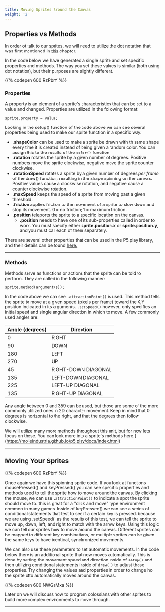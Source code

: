 ```yaml
---
title: Moving Sprites Around the Canvas
weight: '2'
---
```


## Properties vs Methods

In order ot talk to our sprites, we will need to utilize the dot notation that was first mentioned in [this](https://pdm.lsupathways.org/1_introtocoding/3_reuseitwithmodularcode/2_lesson_2/) chapter.

In the code below we have generated a single sprite and set specific properties and methods. The way you set these values is similar (both using dot notation), but their purposes are slightly different.

{{% codepen 600 RzPbrY %}}

### Properties

A property is an element of a sprite's characteristics that can be set to a value and changed. Properties are utilized in the following format:

```
sprite.property = value;
```

Looking in the setup() function of the code above we can see several properties being used to make our sprite function in a specific way.

* **.shapeColor** can be used to make a sprite be drawn with th same shape every time it is created instead of being given a random color. You can assign this to the results of the `color()` function.
* **.rotation** rotates the sprite by a given number of degrees. Positive numbers move the sprite clockwise, negative move the sprite counter clockwise.
* **.rotationSpeed** rotates a sprite by a given number of degrees _per frame_ of the draw() function; resulting in the shape spinning on the canvas. Positive values cause a clockwise rotation, and negative cause a counter clockwise rotation.
* **.maxSpeed** keeps the speed of a sprite from moving past a given threshold.
* **.friction** applies friction to the movement of a sprite to slow down and stop its movement. 0 = no friction; 1 = maximum friction.
* **.position** teleports the sprite to a specific location on the canvas.
  * **.position** needs to have one of its sub-properties called in order to work. You must specify either **sprite.position.x** or **sprite.position.y**, and you must call each of them separately.

There are several other properties that can be used in the P5.play library, and their details can be found [here.](https://molleindustria.github.io/p5.play/docs/index.html)

---

### Methods

Methods serve as functions or actions that the sprite can be told to perform. They are called in the following manner:

```
sprite.method(argument(s));
```

In the code above we can see `.attractionPoint()` is used. This method tells the sprite to move at a given speed (pixels per frame) toward the X,Y position indicated in its arguments. `.setSpeed()` however, only specifies an initial speed and single angular direction in which to move. A few commonly used angles are:

| Angle (degrees) | Direction                |
| --------------- | ------------------------ |
| 0               | RIGHT                    |
| 90              | DOWN                     |
| 180             | LEFT                     |
| 270             | UP                       |
| 45              | RIGHT-DOWN DIAGONAL      |
| 135             | LEFT-DOWN DIAGONAL       |
| 225             | LEFT-UP DIAGONAL         |
| 135             | RIGHT-UP DIAGONAL        |


Any angle between 0 and 359 can be used, but those are some of the more commonly utilized ones in 2D character movement. Keep in mind that 0 degrees is horizontal to the right, and that the degrees then follow clockwise.

We will utilize many more methods throughout this unit, but for now lets focus on these. You can look more into a sprite's methods here.](https://molleindustria.github.io/p5.play/docs/index.html)

---

## Moving Your Sprites

{{% codepen 600 RzPbrY %}}

Once again we have this spinning sprite code. If you look at functions mousePressed() and keyPressed() you can see specific properties and methods used to tell the sprite how to move around the canvas. By clicking the mouse, we can use `.attractionPoint()` to indicate a spot the sprite should move to. this is great for a "click and move" type environment common in many games. Inside of keyPressed() we can see a series of conditional statements that test to see if a certain key is pressed. because we are using .setSpeed() as the results of this test, we can tell the sprite to move up, down, left, and right to match with the arrow keys. Using this logic we can tell our sprites how to move around the canvas. Different sprites can be mapped to different key combinations, or multiple sprites can be given the same keys to have identical, synchronized movements.

We can also use these parameters to set automatic movements. In the code below there is an additional sprite that now moves automatically. This is done by setting the movement speed and direction inside of `setup()` and then utilizing conditional statements inside of `draw(()` to adjust those properties. Try changing the values and properties in order to change ho the sprite otto automatically moves around the canvas. 

{{% codepen 600 NWGaMxa %}}

Later on we will discuss how to program colossians with other sprites to build more complex environments to move through. 

---

